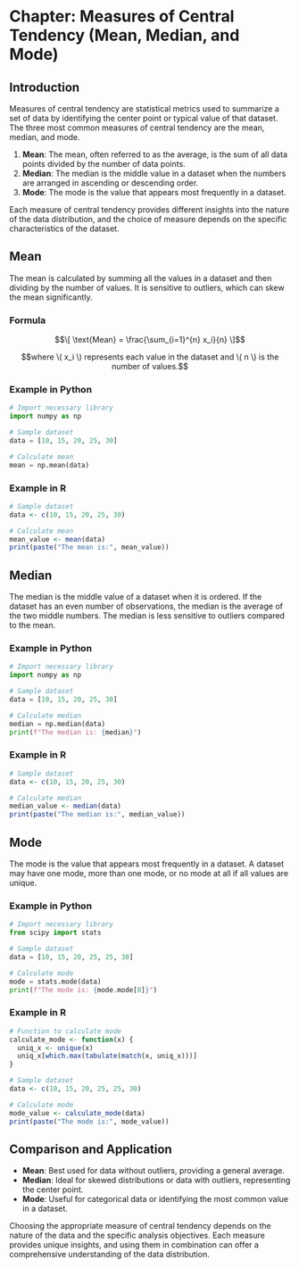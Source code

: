 # Chapter: Measures of Central Tendency (Mean, Median, and Mode)

## Introduction

Measures of central tendency are statistical metrics used to summarize a set of data by identifying the center point or typical value of that dataset. The three most common measures of central tendency are the mean, median, and mode.

1. **Mean**: The mean, often referred to as the average, is the sum of all data points divided by the number of data points.
2. **Median**: The median is the middle value in a dataset when the numbers are arranged in ascending or descending order.
3. **Mode**: The mode is the value that appears most frequently in a dataset.

Each measure of central tendency provides different insights into the nature of the data distribution, and the choice of measure depends on the specific characteristics of the dataset.

## Mean

The mean is calculated by summing all the values in a dataset and then dividing by the number of values. It is sensitive to outliers, which can skew the mean significantly.

### Formula

$$\[ \text{Mean} = \frac{\sum_{i=1}^{n} x_i}{n} \]$$

$$where \( x_i \) represents each value in the dataset and \( n \) is the number of values.$$


### Example in Python
```python
# Import necessary library
import numpy as np

# Sample dataset
data = [10, 15, 20, 25, 30]

# Calculate mean
mean = np.mean(data)
```

### Example in R
```r
# Sample dataset
data <- c(10, 15, 20, 25, 30)

# Calculate mean
mean_value <- mean(data)
print(paste("The mean is:", mean_value))
```
## Median
The median is the middle value of a dataset when it is ordered. If the dataset has an even number of observations, the median is the average of the two middle numbers. The median is less sensitive to outliers compared to the mean.

### Example in Python
```python
# Import necessary library
import numpy as np

# Sample dataset
data = [10, 15, 20, 25, 30]

# Calculate median
median = np.median(data)
print(f"The median is: {median}")
```

### Example in R
```r
# Sample dataset
data <- c(10, 15, 20, 25, 30)

# Calculate median
median_value <- median(data)
print(paste("The median is:", median_value))
```

## Mode
The mode is the value that appears most frequently in a dataset. A dataset may have one mode, more than one mode, or no mode at all if all values are unique.

### Example in Python
```python
# Import necessary library
from scipy import stats

# Sample dataset
data = [10, 15, 20, 25, 25, 30]

# Calculate mode
mode = stats.mode(data)
print(f"The mode is: {mode.mode[0]}")
```

### Example in R
```r
# Function to calculate mode
calculate_mode <- function(x) {
  uniq_x <- unique(x)
  uniq_x[which.max(tabulate(match(x, uniq_x)))]
}

# Sample dataset
data <- c(10, 15, 20, 25, 25, 30)

# Calculate mode
mode_value <- calculate_mode(data)
print(paste("The mode is:", mode_value))
```

## Comparison and Application
- **Mean**: Best used for data without outliers, providing a general average.
- **Median**: Ideal for skewed distributions or data with outliers, representing the center point.
- **Mode**: Useful for categorical data or identifying the most common value in a dataset.

Choosing the appropriate measure of central tendency depends on the nature of the data and the specific analysis objectives. Each measure provides unique insights, and using them in combination can offer a comprehensive understanding of the data distribution.


